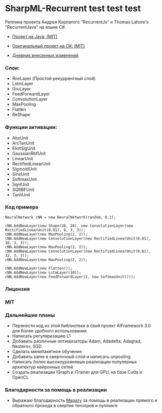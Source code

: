 # SharpML-Recurrent test test test
Реплика проекта Андрея Корпатого "RecurrentJs" и Thomas Lahore's "RecurrentJava" на языке C#.

* [Проект на Java: (MIT)](https://github.com/evolvingstuff/RecurrentJava)

* [Оригинальный проект на C#: (MIT)](https://github.com/andrewfry/SharpML-Recurrent)

* [Дневник внесенных изменений](https://github.com/zaharPonimash/SharpML-Recurrent/blob/master/%D0%98%D0%B7%D0%BC%D0%B5%D0%BD%D0%B5%D0%BD%D0%B8%D1%8F.md)

### Слои:

* RnnLayer (Простой рекуррентный слой)
* LstmLayer
* GruLayer
* FeedForwardLayer
* ConvolutionLayer
* MaxPooling
* Flatten
* ReShape

### Функции активации:

* AbsUnit
* ArcTanUnit
* EliotSigUnit
* GaussianRbfUnit
* LinearUnit
* RectifiedLinearUnit
* SigmoidUnit
* SineUnit
* SoftmaxUnit
* SqnlUnit
* SQRBFUnit
* TanhUnit

### Код примера

```
NeuralNetwork cNN = new NeuralNetwork(random, 0.1);

cNN.AddNewLayer(new Shape(28, 28), new ConvolutionLayer(new RectifiedLinearUnit(0.01), 8, 3, 3));
cNN.AddNewLayer(new MaxPooling(2, 2));
cNN.AddNewLayer(new ConvolutionLayer(new RectifiedLinearUnit(0.01), 16, 3, 3));
cNN.AddNewLayer(new MaxPooling(2, 2));
cNN.AddNewLayer(new ConvolutionLayer(new RectifiedLinearUnit(0.01), 32, 3, 3));
cNN.AddNewLayer(new MaxPooling(2, 2));

cNN.AddNewLayer(new Flatten());
cNN.AddNewLayer(new LstmLayer(10));
cNN.AddNewLayer(new FeedForwardLayer(2, new SoftmaxUnit()));
```

### Лицензия
### MIT

### Дальнейшие планы
* Перенести код из этой библиотеки в свой проект AIFramework 3.0 для более удобного использования
* Написать регуляризацию L1
* Добавить различные оптимизаторы Adam, Adadelta, Adagrad, Nesterov, SGD.
* Сделать минипакетное обучение
* Добавить same в сверточный слой и написать unpooling
* Написать более высокоуровневые реализации популярных архитектур нейронных сетей
* Создать реализации IGraph и ITrainer для GPU, на базе Cuda и OpenCL

### Благодарности за помощь в реализации
* Выражаю благодарность [Марату](https://github.com/PotaninMarat) за помощь в реализации прямого и обратного прохода в свертке тензоров и пуллинге
